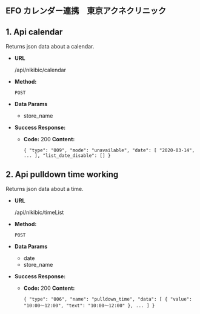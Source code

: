 ## **EFO カレンダー連携　東京アクネクリニック**
## 1. Api calendar
Returns json data about a calendar.

- **URL**

  /api/nikibic/calendar

- **Method:**

  `POST`

- **Data Params**
    + store_name
    
- **Success Response:**

  - **Code:** 200
    **Content:** 
    
    `{
         "type": "009",
         "mode": "unavailable",
         "date": [
             "2020-03-14",
             ...
         ],
         "list_date_disable": []
     }`
     
## 2. Api pulldown time working
Returns json data about a time.

- **URL**

  /api/nikibic/timeList

- **Method:**

  `POST`

- **Data Params**
     + date
     + store_name

- **Success Response:**

  - **Code:** 200
    **Content:**

    `{
         "type": "006",
         "name": "pulldown_time",
         "data": [
            {
                "value": "10:00～12:00",
                "text": "10:00～12:00"
            },
            ...
         ]
     }`

